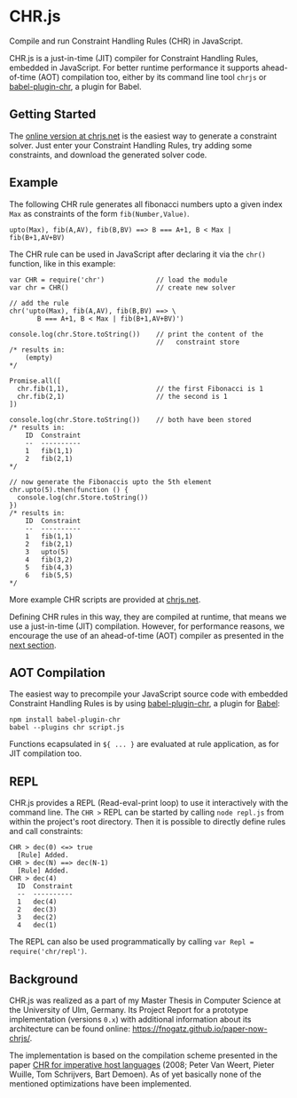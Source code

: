 # CHR.js

Compile and run Constraint Handling Rules (CHR) in JavaScript.

CHR.js is a just-in-time (JIT) compiler for Constraint Handling Rules, embedded in JavaScript. For better runtime performance it supports ahead-of-time (AOT) compilation too, either by its command line tool `chrjs` or [babel-plugin-chr](https://github.com/fnogatz/babel-plugin-chr), a plugin for Babel.

## Getting Started

The [online version at chrjs.net](http://chrjs.net/) is the easiest way to generate a constraint solver. Just enter your Constraint Handling Rules, try adding some constraints, and download the generated solver code.

## Example

The following CHR rule generates all fibonacci numbers upto a given index `Max` as constraints of the form `fib(Number,Value)`.

    upto(Max), fib(A,AV), fib(B,BV) ==> B === A+1, B < Max | fib(B+1,AV+BV)

The CHR rule can be used in JavaScript after declaring it via the `chr()` function, like in this example:

    var CHR = require('chr')             // load the module
    var chr = CHR()                      // create new solver
        
    // add the rule
    chr('upto(Max), fib(A,AV), fib(B,BV) ==> \
           B === A+1, B < Max | fib(B+1,AV+BV)')

    console.log(chr.Store.toString())    // print the content of the
                                         //   constraint store
    /* results in:
        (empty)
    */

    Promise.all([
      chr.fib(1,1),                      // the first Fibonacci is 1
      chr.fib(2,1)                       // the second is 1
    ])

    console.log(chr.Store.toString())    // both have been stored
    /* results in:
        ID  Constraint
        --  ----------
        1   fib(1,1)  
        2   fib(2,1)  
    */

    // now generate the Fibonaccis upto the 5th element
    chr.upto(5).then(function () {
      console.log(chr.Store.toString())
    })
    /* results in:
        ID  Constraint
        --  ----------
        1   fib(1,1)  
        2   fib(2,1)  
        3   upto(5)   
        4   fib(3,2)  
        5   fib(4,3)  
        6   fib(5,5)
    */

More example CHR scripts are provided at [chrjs.net](http://chrjs.net/).

Defining CHR rules in this way, they are compiled at runtime, that means we use a just-in-time (JIT) compilation. However, for performance reasons, we encourage the use of an ahead-of-time (AOT) compiler as presented in the [next section](#aot-compilation).

## AOT Compilation

The easiest way to precompile your JavaScript source code with embedded Constraint Handling Rules is by using [babel-plugin-chr](https://github.com/fnogatz/babel-plugin-chr), a plugin for [Babel](http://babeljs.io/):

    npm install babel-plugin-chr
    babel --plugins chr script.js

Functions ecapsulated in `${ ... }` are evaluated at rule application, as for JIT compilation too.

## REPL

CHR.js provides a REPL (Read-eval-print loop) to use it interactively with the command line. The `CHR >` REPL can be started by calling `node repl.js` from within the project's root directory. Then it is possible to directly define rules and call constraints:

    CHR > dec(0) <=> true
      [Rule] Added.
    CHR > dec(N) ==> dec(N-1)
      [Rule] Added.
    CHR > dec(4)
      ID  Constraint
      --  ----------
      1   dec(4)    
      2   dec(3)    
      3   dec(2)    
      4   dec(1)

The REPL can also be used programmatically by calling `var Repl = require('chr/repl')`.

## Background

CHR.js was realized as a part of my Master Thesis in Computer Science at the University of Ulm, Germany. Its Project Report for a prototype implementation (versions `0.x`) with additional information about its architecture can be found online: https://fnogatz.github.io/paper-now-chrjs/.

The implementation is based on the compilation scheme presented in the paper [CHR for imperative host languages](http://citeseerx.ist.psu.edu/viewdoc/summary?doi=10.1.1.149.8471) (2008; Peter Van Weert, Pieter Wuille, Tom Schrijvers, Bart Demoen). As of yet basically none of the mentioned optimizations have been implemented.
